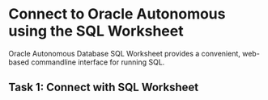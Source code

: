 
# Connect to Oracle Autonomous using the SQL Worksheet
Oracle Autonomous Database SQL Worksheet provides a convenient, web-based commandline interface for running SQL.


## Task 1: Connect with SQL Worksheet
[](include:sql-tools-worksheet-body.md) 